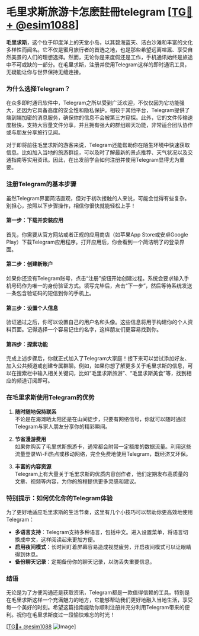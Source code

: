 # 毛里求斯旅游卡怎麽註冊telegram [[TG💪+ @esim1088](https://t.me/s/esim1088)]

**毛里求斯**，这个位于印度洋上的天堂小岛，以其碧海蓝天、洁白沙滩和丰富的文化多样性而闻名。它不仅是蜜月旅行者的首选之地，也是那些希望远离喧嚣、享受自然美景的人们的理想选择。然而，无论你是来度假还是工作，手机通讯始终是旅途中不可或缺的一部分。在毛里求斯，注册并使用Telegram这样的即时通讯工具，无疑能让你与世界保持无缝连接。

### **为什么选择Telegram？**

在众多即时通讯软件中，Telegram之所以受到广泛欢迎，不仅仅因为它功能强大，还因为它具备高度的安全性和隐私保护。相较于其他平台，Telegram提供了端到端加密的消息服务，确保你的信息不会被第三方窥探。此外，它的文件传输速度极快，支持大容量文件分享，并且拥有强大的群组聊天功能，非常适合团队协作或与朋友分享旅行见闻。

对于即将前往毛里求斯的游客来说，Telegram还能帮助你在陌生环境中快速获取信息。比如加入当地的旅游群组，可以及时了解最新的景点推荐、天气状况以及交通指南等实用资讯。因此，在出发前学会如何注册并使用Telegram显得尤为重要。

### **注册Telegram的基本步骤**

虽然Telegram界面简洁直观，但对于初次接触的人来说，可能会觉得有些复杂。别担心，按照以下步骤操作，相信你很快就能轻松上手！

#### **第一步：下载并安装应用**
首先，你需要从官方网站或者正规的应用商店（如苹果App Store或安卓Google Play）下载Telegram应用程序。打开应用后，你会看到一个简洁明了的登录界面。

#### **第二步：创建新账户**
如果你还没有Telegram账号，点击“注册”按钮开始创建过程。系统会要求输入手机号码作为唯一的身份验证方式。填写完毕后，点击“下一步”，然后等待系统发送一条包含验证码的短信到你的手机上。

#### **第三步：设置个人信息**
验证通过之后，你可以设置自己的用户名和头像。这些信息将用于构建你的个人资料页面。记得选择一个容易记住的名字，这样朋友们更容易找到你。

#### **第四步：探索功能**
完成上述步骤后，你就正式加入了Telegram大家庭！接下来可以尝试添加好友、加入公共频道或创建专属群聊。例如，如果你想了解更多关于毛里求斯的信息，可以在搜索栏中输入相关关键词，比如“毛里求斯旅游”、“毛里求斯美食”等，找到相应的频道订阅即可。

### **在毛里求斯使用Telegram的优势**

1. **随时随地保持联系**  
   不论是在海滩晒太阳还是在山间徒步，只要有网络信号，你就可以随时通过Telegram与家人朋友分享你的精彩瞬间。

2. **节省漫游费用**  
   如果你购买了毛里求斯旅游卡，通常都会附带一定额度的数据流量。利用这些流量登录Wi-Fi热点或移动网络，完全免费地使用Telegram，既经济又环保。

3. **丰富的内容资源**  
   Telegram上有大量关于毛里求斯的优质内容创作者，他们定期发布高质量的文章、视频等内容，为你的旅程提供更多灵感和建议。

### **特别提示：如何优化你的Telegram体验**

为了更好地适应毛里求斯的生活节奏，这里有几个小技巧可以帮助你更高效地使用Telegram：

- **多语言支持**：Telegram支持多种语言，包括中文。进入设置菜单，将语言切换成中文，这样阅读起来更加方便。
- **启用夜间模式**：长时间盯着屏幕容易造成视觉疲劳，开启夜间模式可以让眼睛得到休息。
- **备份聊天记录**：定期备份你的聊天记录，以防丢失重要信息。

### **结语**

无论是为了方便沟通还是获取资讯，Telegram都是一款值得信赖的工具。特别是在毛里求斯这样一个充满魅力的地方，它能够帮助我们更好地融入当地生活，享受每一个美好的时刻。希望这篇指南能助你顺利注册并充分利用Telegram带来的便利。祝你在毛里求斯度过一段愉快难忘的时光！

[[TG💪+ @esim1088](https://t.me/s/esim1088) ![Image](https://i.postimg.cc/4NQfJmqS/Snipaste-2025-05-13-00-14-12.png)]